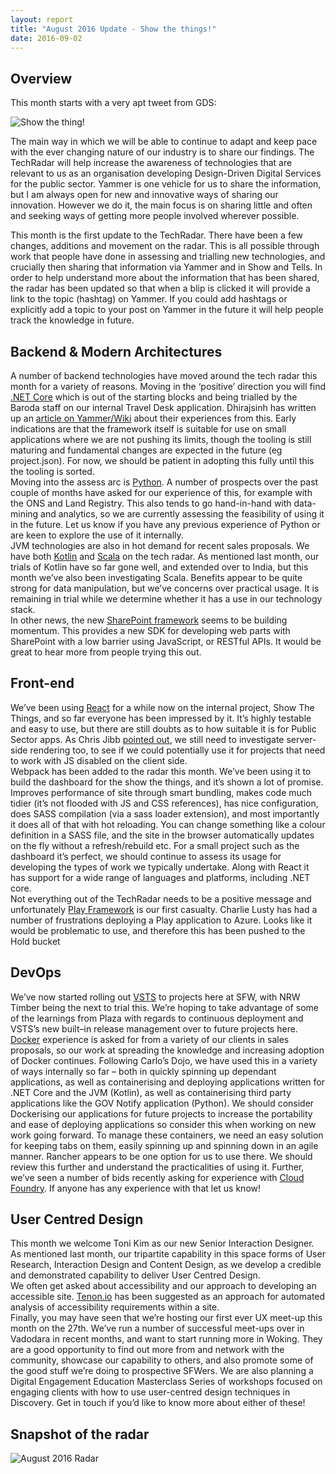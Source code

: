 ```yaml
---
layout: report
title: "August 2016 Update - Show the things!"
date: 2016-09-02
---
```


Overview
--------

This month starts with a very apt tweet from GDS:

![Show the thing!]({{site.baseurl}}/assets/img/2016-09-02-show-the-things/ShowTheThing.png)

The main way in which we will be able to continue to adapt and keep pace with the ever changing nature of our industry is to share our findings. The TechRadar will help increase the awareness of technologies that are relevant to us as an organisation developing Design-Driven Digital Services for the public sector. Yammer is one vehicle for us to share the information, but I am always open for new and innovative ways of sharing our innovation. However we do it, the main focus is on sharing little and often and seeking ways of getting more people involved wherever possible. 

This month is the first update to the TechRadar. There have been a few changes, additions and movement on the radar. This is all possible through work that people have done in assessing and trialling new technologies, and crucially then sharing that information via Yammer and in Show and Tells. In order to help understand more about the information that has been shared, the radar has been updated so that when a blip is clicked it will provide a link to the topic (hashtag) on Yammer. If you could add hashtags or explicitly add a topic to your post on Yammer in the future it will help people track the knowledge in future. 

Backend & Modern Architectures
------------------------------

A number of backend technologies have moved around the tech radar this month for a variety of reasons.  Moving in the ‘positive’ direction you will find [.NET Core]({{site.baseurl}}/dotnet-core) which is out of the starting blocks and being trialled by the Baroda staff on our internal Travel Desk application. Dhirajsinh has written up an [article on Yammer/Wiki](https://www.yammer.com/sfwltd.co.uk/#/Threads/show?threadId=756735265) about their experiences from this. Early indications are that the framework itself is suitable for use on small applications where we are not pushing its limits, though the tooling is still maturing and fundamental changes are expected in the future (eg project.json). For now, we should be patient in adopting this fully until this the tooling is sorted.   
Moving into the assess arc is [Python]({{site.baseurl}}/python). A number of prospects over the past couple of months have asked for our experience of this, for example with the ONS and Land Registry. This also tends to go hand-in-hand with data-mining and analytics, so we are currently assessing the feasibility of using it in the future. Let us know if you have any previous experience of Python or are keen to explore the use of it internally.  
JVM technologies are also in hot demand for recent sales proposals. We have both [Kotlin]({{site.baseurl}}/kotlin) and [Scala]({{site.baseurl}}/scala) on the tech radar. As mentioned last month, our trials of Kotlin have so far gone well, and extended over to India, but this month we’ve also been investigating Scala. Benefits appear to be quite strong for data manipulation, but we’ve concerns over practical usage. It is remaining in trial while we determine whether it has a use in our technology stack.  
In other news, the new [SharePoint framework]({{site.baseurl}}/sharepoint-framework) seems to be building momentum. This provides a new SDK for developing web parts with SharePoint with a low barrier using JavaScript, or RESTful APIs. It would be great to hear more from people trying this out.  

Front-end
---------

We’ve been using [React]({{site.baseurl}}/react) for a while now on the internal project, Show The Things, and so far everyone has been impressed by it. It’s highly testable and easy to use, but there are still doubts as to how suitable it is for Public Sector apps. As Chris Jibb [pointed out](https://www.yammer.com/sfwltd.co.uk/#/Threads/show?threadId=744238103), we still need to investigate server-side rendering too, to see if we could potentially use it for projects that need to work with JS disabled on the client side.  
Webpack has been added to the radar this month. We’ve been using it to build the dashboard for the show the things, and it’s shown a lot of promise. Improves performance of site through smart bundling, makes code much tidier (it’s not flooded with JS and CSS references), has nice configuration, does SASS compilation (via a sass loader extension), and most importantly it does all of that with hot reloading. You can change something like a colour definition in a SASS file, and the site in the browser automatically updates on the fly without a refresh/rebuild etc. For a small project such as the dashboard it’s perfect, we should continue to assess its usage for developing the types of work we typically undertake. Along with React it has support for a wide range of languages and platforms, including .NET core.  
Not everything out of the TechRadar needs to be a positive message and unfortunately [Play Framework]({{site.baseurl}}/play-framework) is our first casualty. Charlie Lusty has had a number of frustrations deploying a Play application to Azure. Looks like it would be problematic to use, and therefore this has been pushed to the Hold bucket

DevOps
------

We’ve now started rolling out [VSTS]({{site.baseurl}}/vsts) to projects here at SFW, with NRW Timber being the next to trial this. We’re hoping to take advantage of some of the learnings from Plaza with regards to continuous deployment and VSTS’s new built–in release management over to future projects here. [Docker]({{site.baseurl}}/docker) experience is asked for from a variety of our clients in sales proposals, so our work at spreading the knowledge and increasing adoption of Docker continues. Following Carlo’s Dojo, we have used this in a variety of ways internally so far – both in quickly spinning up dependant applications, as well as containerising and deploying applications written for .NET Core and the JVM (Kotlin), as well as containerising third party applications like the GOV Notify application (Python). We should consider Dockerising our applications for future projects to increase the portability and ease of deploying applications so consider this when working on new work going forward. To manage these containers, we need an easy solution for keeping tabs on them, easily spinning up and spinning down in an agile manner. Rancher appears to be one option for us to use there. We should review this further and understand the practicalities of using it. Further, we’ve seen a number of bids recently asking for experience with [Cloud Foundry]({{site.baseurl}}/cloud-foundry). If anyone has any experience with that let us know! 

User Centred Design
-------------------

This month we welcome Toni Kim as our new Senior Interaction Designer. As mentioned last month, our tripartite capability in this space forms of User Research, Interaction Design and Content Design, as we develop a credible and demonstrated capability to deliver User Centred Design.  
We often get asked about accessibility and our approach to developing an accessible site. [Tenon.io]({{site.baseurl}}/tenonio) has been suggested as an approach for automated analysis of accessibility requirements within a site.  
Finally, you may have seen that we’re hosting our first ever UX meet-up this month on the 27th. We’ve run a number of successful meet-ups over in Vadodara in recent months, and want to start running more in Woking. They are a good opportunity to find out more from and network with the community, showcase our capability to others, and also promote some of the good stuff we’re doing to prospective SFWers. We are also planning a Digital Engagement Education Masterclass Series of workshops focused on engaging clients with how to use user-centred design techniques in Discovery. Get in touch if you’d like to know more about either of these!

Snapshot of the radar
---------------------
![August 2016 Radar]({{site.baseurl}}/assets/img/2016-09-02-show-the-things/radar.png)